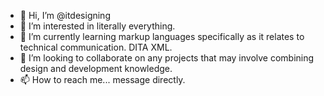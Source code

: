 - 👋 Hi, I’m @itdesigning
- 👀 I’m interested in literally everything.
- 🌱 I’m currently learning markup languages specifically as it relates to technical communication. DITA XML.
- 💞️ I’m looking to collaborate on any projects that may involve combining design and development knowledge. 
- 📫 How to reach me... message directly.

<!---
itdesigning/itdesigning is a ✨ special ✨ repository because its `README.md` (this file) appears on your GitHub profile.
You can click the Preview link to take a look at your changes.
--->
